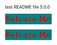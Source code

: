 
test README file 5.0.0

[![Release](ReleaseButton.png)](http://rawgit.com/nhardman/myrepo/develop/releaseprocess.html)


<a href="default.asp">
  <img src="ReleaseButton.png" alt="tutorial">
</a>



